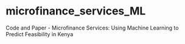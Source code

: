 # microfinance_services_ML
Code and Paper - Microfinance Services: Using Machine Learning to Predict Feasibility in Kenya

